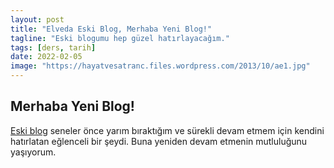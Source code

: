 ```yaml
---
layout: post
title: "Elveda Eski Blog, Merhaba Yeni Blog!"
tagline: "Eski blogumu hep güzel hatırlayacağım."
tags: [ders, tarih]
date: 2022-02-05
image: "https://hayatvesatranc.files.wordpress.com/2013/10/ae1.jpg"
---
```


## Merhaba Yeni Blog!

[Eski blog](https://hayatvesatranc.wordpress.com/) seneler önce yarım bıraktığım ve sürekli devam etmem için kendini hatırlatan eğlenceli bir şeydi. Buna yeniden devam etmenin mutluluğunu yaşıyorum.

<!-- Jose Raul Capablanca ve Emmanuel Lasker arasındaki ünvan maçı, 1921 yılında genç Capa’nın memleketi Küba’nın başkenti Havana’da oynandı. 22 yaşındaki Capablanca zahmetsiz ve kusursuz oyunuyla ve o zamana kadar elde ettiği parlak zaferleriyle herkesi etkiliyor ve ona bu mücadelede favori gözüyle bakılıyordu. 1908’de Tarrasch’a, 1910’da Janowski ve Schlechter’e karşı ünvanını koruyan Lasker, araya giren 1.Dünya Paylaşım Savaşı ile birlikte bu zamana kadar yeniden ünvanını korumak zorunda kalmamıştı. 1921’e gelindiğinde ünvanını 27 senedir elinde bulunduruyordu ve ilerleyen yaşına rağmen (Lasker bu sırada 53 yaşındaydı) performansının doruklarından henüz uzaklaşmamıştı. “Satranç makinesi” Havana’da ev sahibi olmanın avantajını kullanıyor, İkinci Dünya Şampiyonu ise Küba’nın iklimine alışmakta zorlanıyordu. Maçtan sonra da polemik konusu olacak bu durum elbette ki, bugün oyunlara baktığımızda aldığımız keyfi azaltmıyor. Maç ile ilgili söylenen yazılan pek çok şey var. Bunların derlemesini yapmak yerine, şimdilik doğrudan oyunları inceleyelim.

<div id="game" markdown="1">

### Jose Raul Capablanca – Emmanuel Lasker
Dünya Şampiyonluğu Maçı 1. Oyun, Havana 1921

**1. d4 d5 2. ♘f3 e6 3. c4 🐎f6 4. ♗g5 ♗e7 5. e3 ♘bd7 6. 🐴c3 O-O 7. ♖c1**

<div class="cbdiagram"
     data-size="400"
     data-fen="r1bq1rk1/pppnbppp/4pn2/3p2B1/2PP4/2N1PN2/PP3PPP/2RQKB1R b K -"
     data-buttons="0"
     data-legend="Siyah Oynar">
</div>

O zamanların açılış bilgisine göre bu konumlar, günümüzde oynandığından daha fazla rağbet görüyordu. Oyuncular doğal olarak daha “modern” denebilecek açılışları sıklıkla kullanmıyor ve genelde 1. d4 d5 ya da 1. e4 e5 hamleleriyle oyuna başlıyorlardı. Lasker ve Capablanca Dünya Şampiyonluğu maçında oynanan 14 oyunun hiçbirinde bu durumun değişmemesi söylediklerme delil olarak kullanılabilir!

7…c6 Capablanca varyantı olarak biliniyor. 8.Fd3 dxc4 9.Fxc4 Ad5 10.Fxe7 Vxe7 11.0–0 ♘xc3 12.Kxc3 e5 (12…b6 Modern ana varyant.) 13.dxe5 Eski ana varyant. (13.Fb3 exd4 14.exd4 ♘f6 15.Ke1 Vd6 16.♘e5 ♘d5. Siyah piyon h6’da oldugunda bu Lasker varyantı. Bu konumla ilgili, 1989 Adaylar Turnuvası’nın ünlü ve öğretici Karpov – Yusupov maçı hatırlanmalı.) 13…♘xe5 14.♘xe5 Vxe5 15.f4 Ve7?! (15…Ve4) 16.f5! Bilinen çok eski bir numara; beyaza güzel bir hücum verir.

**7... b6 8. cxd5 exd5 9. <span class="f">♗</span>b5 <span class="f">♗</span>b7 10. <span class="f">♕</span>a4 a6 11. <span class="f">♗</span>xd7 <span class="f">♘</span>xd7 12. <span class="f">♗</span>xe7 <span class="f">♕</span>xe7 13. <span class="f">♕</span>b3 <span class="f">♕</span>d6 14. O-O <span class="f">♖</span>fd8 15. <span class="f">♖</span>fd1 <span class="f">♖</span>ab8 16. <span class="f">♘</span>e1 <span class="f">♘</span>f6 17. <span class="f">♖</span>c2 c5 18. dxc5 bxc5 19. <span class="f">♘</span>e2 <span class="f">♘</span>e4 20. <span class="f">♕</span>a3 <span class="f">♖</span>bc8 21. <span class="f">♘</span>g3 <span class="f">♘</span>xg3 22. hxg3 <span class="f">♕</span>b6 23. <span class="f">♖</span>cd2 h6 24. <span class="f">♘</span>f3 d4 25. exd4 <span class="f">♗</span>xf3 26. <span class="f">♕</span>xf3 <span class="f">♖</span>xd4 27. <span class="f">♖</span>c2 <span class="f">♖</span>xd1+ 28. <span class="f">♕</span>xd1 <span class="f">♖</span>d8 29. <span class="f">♕</span>e2 <span class="f">♕</span>d6 30. <span class="f">♔</span>h2 <span class="f">♕</span>d5 31. b3 <span class="f">♕</span>f5 32. g4 <span class="f">♕</span>g5 33. g3 <span class="f">♖</span>d6 34. <span class="f">♔</span>g2 g6 35. <span class="f">♕</span>c4 <span class="f">♖</span>e6 36. <span class="f">♕</span>xc5 <span class="f">♕</span>xg4 37. f3 <span class="f">♕</span>g5 38. <span class="f">♕</span>xg5 hxg5 39. <span class="f">♔</span>f2 <span class="f">♖</span>d6 40. <span class="f">♔</span>e3 <span class="f">♖</span>e6+ 41. <span class="f">♔</span>d4 <span class="f">♖</span>d6+ 42. <span class="f">♔</span>e3 <span class="f">♖</span>e6+ 43. <span class="f">♔</span>f2 <span class="f">♖</span>d6 44. g4 <span class="f">♖</span>d1 45. <span class="f">♔</span>e2 <span class="f">♖</span>a1 46. <span class="f">♔</span>d3 <span class="f">♔</span>g7 47. b4 <span class="f">♖</span>f1 48. <span class="f">♔</span>e3 <span class="f">♖</span>b1 49. <span class="f">♖</span>c6 <span class="f">♖</span>xb4 50. <span class="f">♖</span>xa6 <span class="f">♖</span>b2 ½-½**

Kasparov 7…b6 hamlesini “?!” ile işaretliyor ve 7…c6’nın doğru olduğunu söylüyor.

**7…b6 8.cxd5 exd5 9.Fb5!?** Capablanca’nın fikri

**9…Fb7 10.Va4?!** Kasparov bu hamle yerine Capa’nın neden Teichmann’a karşı oynadığı gibi 0-0 hamlesini tercih etmediğini soruyor. 10.0–0 a6 11.Fa4 Kc8 12.Ve2 c5 13.dxc5 1–0 Capablanca,J-Teichmann,R/Berlin 1913.

**10…a6 11.Fxd7 Axd7 12.Fxe7 Vxe7 13.Vb3** Oyunun ilk kritik konumu.

<div class="cbdiagram"
     data-size="400"
     data-fen="r4rk1/1bpnqppp/pp6/3p4/3P4/1QN1PN2/PP3PPP/2R1K2R b K -"
     data-buttons="0"
     data-legend="Siyah Oynar">
</div>

Bir değerlendirme yapmak gerekiyor. Ancak ondan önce bir parantez açmak ve açılış hakkındaki birikimimizi kullanmalı. Vezir Gambiti’nde siyahın en büyük sorunu beyaz kareli fili olarak bilinir (şu anda b7’den gelişmiştir). Bana kalırsa bir diğer bir diğer sorunu ise merkeze müdahale etmeden oynayamamasıdır (Carlsbad yapısını kategori dışında tutuyorum). Bu sorunlarını çözdüğü zaman, yani beyaz kareli filini canlandırabildiğinde ve merkezde …e5 veya …c5 sürüşlerini gerçekleştirdiğinde siyah açılışta eşitliği yakalayacak, belki de avantaj elde etmek için mücadele edebilecektir. Zira siyahın Vezir Gambiti konumlarıyla ilgili başka bir sorunu yoktur. Bu sebeple siyah uygun olduğu her an …c5 piyon sürüşünü kollayacaktır.

</div>

<div class="cbreplay" data-url="{{ site.url }}/assets/pgn/havana1921.pgn" style="max-width:100%;"></div>

<img src="{{ site.url }}/images/havana1921.jpg">
Capablanca ve Lasker. Havana, 1921.
-->

